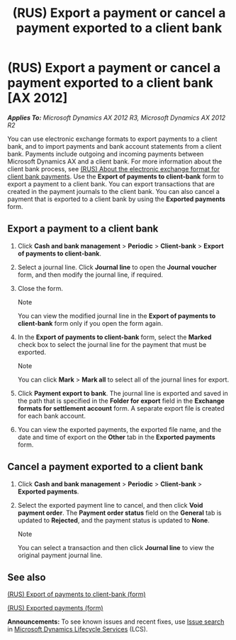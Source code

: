﻿---
title: (RUS) Export a payment or cancel a payment exported to a client bank
TOCTitle: (RUS) Export a payment or cancel a payment exported to a client bank
ms:assetid: 874c531d-3ee4-414e-951f-836677f3bc63
ms:mtpsurl: https://technet.microsoft.com/en-us/library/JJ678442(v=AX.60)
ms:contentKeyID: 49387672
ms.date: 04/18/2014
mtps_version: v=AX.60
---

# (RUS) Export a payment or cancel a payment exported to a client bank [AX 2012]


_**Applies To:** Microsoft Dynamics AX 2012 R3, Microsoft Dynamics AX 2012 R2_

You can use electronic exchange formats to export payments to a client bank, and to import payments and bank account statements from a client bank. Payments include outgoing and incoming payments between Microsoft Dynamics AX and a client bank. For more information about the client bank process, see [(RUS) About the electronic exchange format for client bank payments](rus-about-the-electronic-exchange-format-for-client-bank-payments.md). Use the **Export of payments to client-bank** form to export a payment to a client bank. You can export transactions that are created in the payment journals to the client bank. You can also cancel a payment that is exported to a client bank by using the **Exported payments** form.

## Export a payment to a client bank

1.  Click **Cash and bank management** \> **Periodic** \> **Client-bank** \> **Export of payments to client-bank**.

2.  Select a journal line. Click **Journal line** to open the **Journal voucher** form, and then modify the journal line, if required.

3.  Close the form.
    

    > [!NOTE]
    > <P>You can view the modified journal line in the <STRONG>Export of payments to client-bank</STRONG> form only if you open the form again.</P>



4.  In the **Export of payments to client-bank** form, select the **Marked** check box to select the journal line for the payment that must be exported.
    

    > [!NOTE]
    > <P>You can click <STRONG>Mark</STRONG> &gt; <STRONG>Mark all</STRONG> to select all of the journal lines for export.</P>



5.  Click **Payment export to bank**. The journal line is exported and saved in the path that is specified in the **Folder for export** field in the **Exchange formats for settlement account** form. A separate export file is created for each bank account.

6.  You can view the exported payments, the exported file name, and the date and time of export on the **Other** tab in the **Exported payments** form.

## Cancel a payment exported to a client bank

1.  Click **Cash and bank management** \> **Periodic** \> **Client-bank** \> **Exported payments**.

2.  Select the exported payment line to cancel, and then click **Void payment order**. The **Payment order status** field on the **General** tab is updated to **Rejected**, and the payment status is updated to **None**.
    

    > [!NOTE]
    > <P>You can select a transaction and then click <STRONG>Journal line</STRONG> to view the original payment journal line.</P>



## See also

[(RUS) Export of payments to client-bank (form)](https://technet.microsoft.com/en-us/library/jj678349\(v=ax.60\))

[(RUS) Exported payments (form)](https://technet.microsoft.com/en-us/library/jj678336\(v=ax.60\))

  
**Announcements:** To see known issues and recent fixes, use [Issue search](http://go.microsoft.com/fwlink/?linkid=389258) in [Microsoft Dynamics Lifecycle Services](http://go.microsoft.com/fwlink/?linkid=306505) (LCS).

